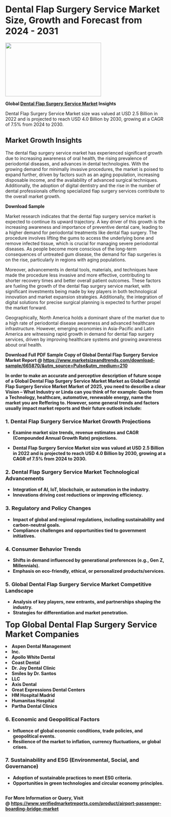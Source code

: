 <H1>Dental Flap Surgery Service Market Size, Growth and Forecast from 2024 - 2031</H1><img class="aligncenter size-medium wp-image-584254" src="https://thirdeyenews.in/wp-content/uploads/2024/09/Global-Market-Research-300x168.jpeg" alt="" width="300" height="168" /><p><strong>Global&nbsp;<a href="https://www.marketsizeandtrends.com/download-sample/665870/&amp;utm_source=Pulse&amp;utm_medium=210">Dental Flap Surgery Service Market</a> Insights</strong></p><p>Dental Flap Surgery Service Market size was valued at USD 2.5 Billion in 2022 and is projected to reach USD 4.0 Billion by 2030, growing at a CAGR of 7.5% from 2024 to 2030.</p><p><h2>Market Growth Insights</h2> <p>The dental flap surgery service market has experienced significant growth due to increasing awareness of oral health, the rising prevalence of periodontal diseases, and advances in dental technologies. With the growing demand for minimally invasive procedures, the market is poised to expand further, driven by factors such as an aging population, increasing disposable income, and the availability of advanced surgical techniques. Additionally, the adoption of digital dentistry and the rise in the number of dental professionals offering specialized flap surgery services contribute to the overall market growth.</p> <p><strong>Download Sample</strong></p> <p>Market research indicates that the dental flap surgery service market is expected to continue its upward trajectory. A key driver of this growth is the increasing awareness and importance of preventive dental care, leading to a higher demand for periodontal treatments like dental flap surgery. The procedure involves lifting the gums to access the underlying bone and remove infected tissue, which is crucial for managing severe periodontal diseases. As people become more conscious of the long-term consequences of untreated gum disease, the demand for flap surgeries is on the rise, particularly in regions with aging populations.</p> <p>Moreover, advancements in dental tools, materials, and techniques have made the procedure less invasive and more effective, contributing to shorter recovery times and better overall patient outcomes. These factors are fueling the growth of the dental flap surgery service market, with significant investments being made by key players in both technological innovation and market expansion strategies. Additionally, the integration of digital solutions for precise surgical planning is expected to further propel the market forward.</p> <p>Geographically, North America holds a dominant share of the market due to a high rate of periodontal disease awareness and advanced healthcare infrastructure. However, emerging economies in Asia-Pacific and Latin America are witnessing rapid growth in demand for dental flap surgery services, driven by improving healthcare systems and growing awareness about oral health.</p> <p><strong></p><p><span class=""><strong>Download Full PDF Sample Copy of Global Dental Flap Surgery Service Market Report</strong> @ <a href="https://www.marketsizeandtrends.com/download-sample/665870/&amp;utm_source=Pulse&amp;utm_medium=210" target="_blank">https://www.marketsizeandtrends.com/download-sample/665870/&amp;utm_source=Pulse&amp;utm_medium=210</a></span></p><p>In order to make an accurate and perceptive description of future scope of a Global&nbsp;Dental Flap Surgery Service Market Market as Global&nbsp;Dental Flap Surgery Service Market Market of 2025, you need to describe a clear Vision &ndash; What Industry or Linda can you think of for example: Quote from a Technology, healthcare, automotive, renewable energy, name the market you are Reffering to. However, some general trends and factors usually impact market reports and their future outlook include:</p><h3>1.&nbsp;<strong>Dental Flap Surgery Service Market Growth Projections</strong></h3><ul><li>Examine market size trends, revenue estimates and CAGR (Compounded Annual Growth Rate) projections.</li><li><p>Dental Flap Surgery Service Market size was valued at USD 2.5 Billion in 2022 and is projected to reach USD 4.0 Billion by 2030, growing at a CAGR of 7.5% from 2024 to 2030.</p></li></ul><h3>2.&nbsp;<strong>Dental Flap Surgery Service Market Technological Advancements</strong></h3><ul><li>Integration of AI, IoT, blockchain, or automation in the industry.</li><li>Innovations driving cost reductions or improving efficiency.</li></ul><h3>3.&nbsp;<strong>Regulatory and Policy Changes</strong></h3><ul><li>Impact of global and regional regulations, including sustainability and carbon-neutral goals.</li><li>Compliance challenges and opportunities tied to government initiatives.</li></ul><h3>4.&nbsp;<strong>Consumer Behavior Trends</strong></h3><ul><li>Shifts in demand influenced by generational preferences (e.g., Gen Z, Millennials).</li><li>Emphasis on eco-friendly, ethical, or personalized products/services.</li></ul><h3>5.&nbsp;<strong>Global Dental Flap Surgery Service Market Competitive Landscape</strong></h3><ul><li>Analysis of key players, new entrants, and partnerships shaping the industry.</li><li>Strategies for differentiation and market penetration.</li></ul><p data-pm-slice="1 1 []"><span style="color: inherit; font-family: inherit; font-size: 25px;">Top Global Dental Flap Surgery Service Market Companies</span></p><div class="" data-test-id=""><p><li>Aspen Dental Management</li><li> Inc.</li><li> Apollo White Dental</li><li> Coast Dental</li><li> Dr. Joy Dental Clinic</li><li> Smiles by Dr. Santos</li><li> LLC</li><li> Axis Dental</li><li> Great Expressions Dental Centers</li><li> HM Hospital Madrid</li><li> Humanitas Hospital</li><li> Partha Dental Clinics</li></p></div><h3>6.&nbsp;<strong>Economic and Geopolitical Factors</strong></h3><ul><li>Influence of global economic conditions, trade policies, and geopolitical events.</li><li>Resilience of the market to inflation, currency fluctuations, or global crises.</li></ul><h3>7.&nbsp;<strong>Sustainability and ESG (Environmental, Social, and Governance)</strong></h3><ul><li>Adoption of sustainable practices to meet ESG criteria.</li><li>Opportunities in green technologies and circular economy principles.</li></ul><h2><strong style="font-size: 14px;">For More Information or Query, Visit @&nbsp;</strong><a style="background-color: #ffffff; font-size: 14px;" href="https://www.marketsizeandtrends.com/report/dental-flap-surgery-service-market/" target="_blank">https://www.verifiedmarketreports.com/product/airport-passenger-boarding-bridge-market</a></h2>
